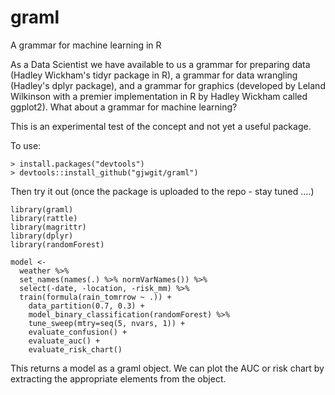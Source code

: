 # graml
A grammar for machine learning in R

As a Data Scientist we have available to us a grammar for preparing data (Hadley Wickham's tidyr package in R), a grammar for data wrangling (Hadley's dplyr package), and a grammar for graphics (developed by Leland Wilkinson with a premier implementation in R by Hadley Wickham called ggplot2). What about a grammar for machine learning?

This is an experimental test of the concept and not yet a useful package.

To use:

~~~~
> install.packages("devtools")
> devtools::install_github("gjwgit/graml") 
~~~~

Then try it out (once the package is uploaded to the repo - stay tuned ....)

~~~~
library(graml)
library(rattle)
library(magrittr)
library(dplyr)
library(randomForest)

model <-
  weather %>%
  set_names(names(.) %>% normVarNames()) %>%
  select(-date, -location, -risk_mm) %>%
  train(formula(rain_tomrrow ~ .)) +
    data_partition(0.7, 0.3) +
    model_binary_classification(randomForest) %>%
    tune_sweep(mtry=seq(5, nvars, 1)) +
    evaluate_confusion() +
    evaluate_auc() +
    evaluate_risk_chart()
~~~~

This returns a model as a graml object. We can plot the AUC or risk chart by extracting the appropriate elements from the object.
